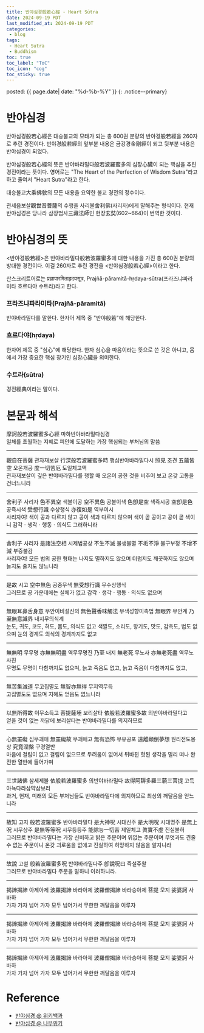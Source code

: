 ```yaml
---
title: 반야심경般若心經 - Heart Sūtra
date: 2024-09-19 PDT
last_modified_at: 2024-09-19 PDT
categories:
 - blog
tags:
 - Heart Sutra
 - Buddhism
toc: true
toc_label: "ToC"
toc_icon: "cog"
toc_sticky: true
---
```


<head>
	<link rel="stylesheet" href="/resource/styles.css">
</head>

posted: {{ page.date| date: "%d-%b-%Y" }}
{: .notice--primary}

<h1 id="heart-sutra">반야심경</h1>

반야심경般若心經은
대승불교의 모태가 되는 총 600권 분량의 반야경般若經을 260자로 추린 경전이다.
반야경般若經의 앞부분 내용은 금강경金剛經이 되고
뒷부분 내용은 반야심경이 되었다.

반야심경般若心經의 뜻은 반야바라밀다般若波羅蜜多의 심장心臟이 되는 핵심을 추린 경전이라는 뜻이다.
영어로는 "The Heart of the Perfection of Wisdom Sutra"라고 하고
줄여서 "Heart Sutra"라고 한다.

대승불교大乘佛敎의 모든 내용을 요약한 불교 경전의 정수이다.

관세음보살觀世音菩薩의 수행을 사리불舍利佛(사리자)에게 말해주는 형식이다.
현재 반야심경은 당나라 삼장법사三藏法師인 현장玄奘(602~664)이 번역한 것이다.


<h1 id="meaing">반야심경의 뜻</h1>

&lt;반야경般若經&gt;은 반야바라밀다般若波羅蜜多에 대한 내용을 가진
총 600권 분량의 방대한 경전이다.
이걸 260자로 추린 경전을 &lt;반야심경般若心經&gt;이라고 한다.

산스크리트어로는 प्रज्ञापारमिताहृदयसूत्र, Prajñā-pāramitā-hṛdaya-sūtra(프라즈냐파라미타 흐르다야 수트라)라고 한다.

<h3>프라즈냐파라미타(Prajñā-pāramitā)</h3>

반야바라밀다를 말한다. 한자어 제목 중 "반야般若"에 해당한다.

<h3>흐르다야(hṛdaya)</h3>
한자어 제목 중 "심心"에 해당한다.
한자 심心을 마음이라는 뜻으로 쓴 것은 아니고,
몸에서 가장 중요한 핵심 장기인 심장心臟을 의미한다.

<h3>수트라(sūtra)</h3>

경전經典이라는 말이다.


<h1 id="text-and-commentary">
본문과 해석
</h1>

<!--
- 摩訶般若波羅蜜多心經 마하반야바라밀다심경
- 일체를 초월하는 지혜로 피안에 도달하는 가장 핵심되는 부처님의 말씀

- 觀自在菩薩 관자재보살 / 行深般若波羅蜜多時 행심반야바라밀다시 / 照見 조견 / 五蘊皆空 오온개공 / 度一切苦厄 도일체고액
- 관자재보살이 깊은 반야바라밀다를 행할 때 오온이 공한 것을 비추어 보고 온갖 고통을 건너느니라
-->

<p>
摩訶般若波羅蜜多心經 마하반야바라밀다심경
<br>
<span class="line-by-line-translation">
일체를 초월하는 지혜로 피안에 도달하는 가장 핵심되는 부처님의 말씀
</span>
</p>


<hr>
<p>
觀自在菩薩 관자재보살 行深般若波羅蜜多時 행심반야바라밀다시 照見 조견 五蘊皆空 오온개공 度一切苦厄 도일체고액
<br>
<span class="line-by-line-translation">
관자재보살이 깊은 반야바라밀다를 행할 때 오온이 공한 것을 비추어 보고 온갖 고통을 건너느니라
</span>
</p>


<hr>
<p>
舍利子 사리자
色不異空 색불이공
空不異色 공불이색
色卽是空 색즉시공
空卽是色 공즉시색
受想行識 수상행식
亦復如是 역부여시
<br>
<span class="line-by-line-translation">
사리자여! 색이 공과 다르지 않고 공이 색과 다르지 않으며 색이 곧 공이고 공이 곧 색이니 감각ㆍ생각ㆍ행동ㆍ의식도 그러하니라
</span>
</p>

<hr>
<p>
舍利子 사리자
是諸法空相 시제법공상
不生不滅 불생불멸
不垢不淨 불구부정
不增不減 부증불감
<br>
<span class="line-by-line-translation">
사리자여! 모든 법의 공한 형태는 나지도 멸하지도 않으며 더럽지도 깨끗하지도 않으며 늘지도 줄지도 않느니라
</span>
</p>

<hr>
<p>
是故 시고
空中無色 공중무색
無受想行識 무수상행식
<br>
<span class="line-by-line-translation">
그러므로 공 가운데에는 실체가 없고 감각ㆍ생각ㆍ행동ㆍ의식도 없으며
</span>
</p>

<hr>
<p>
無眼耳鼻舌身意 무안이비설신의
無色聲香味觸法 무색성향미촉법
無眼界 무안계
乃至無意識界 내지무의식계
<br>
<span class="line-by-line-translation">
눈도, 귀도, 코도, 혀도, 몸도, 의식도 없고
색깔도, 소리도, 향기도, 맛도, 감촉도, 법도 없으며
눈의 경계도 의식의 경계까지도 없고
</span>
</p>

<hr>
<p>
無無明 무무명
亦無無明盡 역무무명진
乃至 내지
無老死 무노사
亦無老死盡 역무노사진
<br>
<span class="line-by-line-translation">
무명도 무명이 다함까지도 없으며, 늙고 죽음도 없고, 늙고 죽음이 다함까지도 없고,
</span>
</p>

<hr>
<p>
無苦集滅道 무고집멸도
無智亦無得 무지역무득
<br>
<span class="line-by-line-translation">
고집멸도도 없으며 지혜도 얻음도 없느니라
</span>
</p>

<hr>
<p>
以無所得故 이무소득고
菩提薩埵 보리살타
依般若波羅蜜多故 의반야바라밀다고
<br>
<span class="line-by-line-translation">
얻을 것이 없는 까닭에 보리살타는 반야바라밀다를 의지하므로
</span>
</p>

<hr>
<p>
心無罣礙 심무괘애
無罣礙故 무괘애고
無有恐怖 무유공포
遠離顚倒夢想 원리전도몽상
究竟涅槃 구경열반
<br>
<span class="line-by-line-translation">
마음에 걸림이 없고 걸림이 없으므로 두려움이 없어서 뒤바뀐 헛된 생각을 멀리 떠나 완전한 열반에 들어가며
</span>
</p>

<hr>
<p>
三世諸佛 삼세제불
依般若波羅蜜多 의반야바라밀다
故得阿耨多羅三藐三菩提 고득아뇩다라삼먁삼보리
<br>
<span class="line-by-line-translation">
과거, 현재, 미래의 모든 부처님들도 반야바라밀다에 의지하므로 최상의 깨달음을 얻느니라
</span>
</p>

<hr>
<p>
故知 고지
般若波羅蜜多 반야바라밀다
是大神呪 시대신주
是大明呪 시대명주
是無上呪 시무상주
是無等等呪 시무등등주
能除능一切苦 제일체고
眞實不虛 진실불허
<br>
<span class="line-by-line-translation">
그러므로 반야바라밀다는 가장 신비하고 밝은 주문이며 위없는 주문이며 무엇과도 견줄 수 없는 주문이니
온갖 괴로움을 없애고 진실하여 허망하지 않음을 알지니라
</span>
</p>

<hr>
<p>
故說 고설
般若波羅蜜多呪 반야바라밀다주
卽說呪曰 즉설주왈
<br>
<span class="line-by-line-translation">
그러므로 반야바라밀다 주문을 말하니 이러하니라.
</span>
</p>

<hr>
<p>
揭諦揭諦 아제아제
波羅揭諦 바라아제
波羅僧揭諦 바라승아제
菩提 모지
娑婆訶 사바하
<br>
<span class="line-by-line-translation">
가자 가자 넘어 가자 모두 넘어가서 무한한 깨달음을 이루자
</span>
</p>

<hr>
<p>
揭諦揭諦 아제아제
波羅揭諦 바라아제
波羅僧揭諦 바라승아제
菩提 모지
娑婆訶 사바하
<br>
<span class="line-by-line-translation">
가자 가자 넘어 가자 모두 넘어가서 무한한 깨달음을 이루자
</span>
</p>

<hr>
<p>
揭諦揭諦 아제아제
波羅揭諦 바라아제
波羅僧揭諦 바라승아제
菩提 모지
娑婆訶 사바하
<br>
<span class="line-by-line-translation">
가자 가자 넘어 가자 모두 넘어가서 무한한 깨달음을 이루자
</span>
</p>


<h1 id="ref">Reference</h1>

<ul>
<li>
	<a href="https://ko.wikipedia.org/wiki/%EB%B0%98%EC%95%BC%EC%8B%AC%EA%B2%BD">
	반야심경 @ 위키백과
	</a>
</li>
<li>
	<a href="https://namu.wiki/w/%EB%B0%98%EC%95%BC%EC%8B%AC%EA%B2%BD">
	반야심경 @ 나무위키
	</a>
</li>
</ul>

